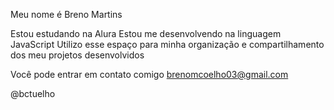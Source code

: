 Meu nome é Breno Martins

Estou estudando na Alura
Estou me desenvolvendo na linguagem JavaScript
Utilizo esse espaço para minha organização e compartilhamento dos meu projetos desenvolvidos

Você pode entrar em contato comigo 
brenomcoelho03@gmail.com

@bctuelho
